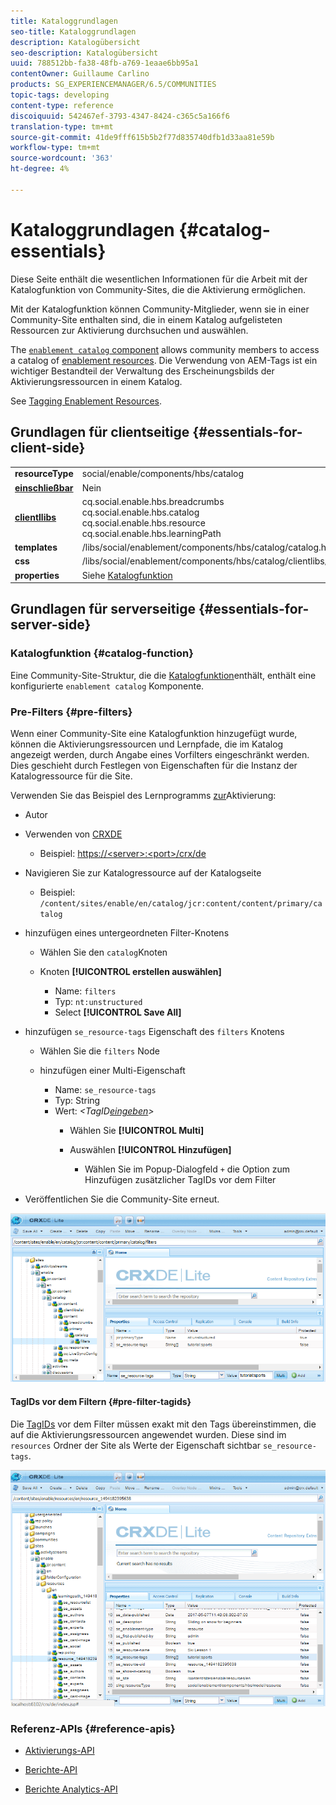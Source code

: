 ```yaml
---
title: Kataloggrundlagen
seo-title: Kataloggrundlagen
description: Katalogübersicht
seo-description: Katalogübersicht
uuid: 788512bb-fa38-48fb-a769-1eaae6bb95a1
contentOwner: Guillaume Carlino
products: SG_EXPERIENCEMANAGER/6.5/COMMUNITIES
topic-tags: developing
content-type: reference
discoiquuid: 542467ef-3793-4347-8424-c365c5a166f6
translation-type: tm+mt
source-git-commit: 41de9fff615b5b2f77d835740dfb1d33aa81e59b
workflow-type: tm+mt
source-wordcount: '363'
ht-degree: 4%

---
```



# Kataloggrundlagen {#catalog-essentials}

Diese Seite enthält die wesentlichen Informationen für die Arbeit mit der Katalogfunktion von Community-Sites, die die Aktivierung ermöglichen.

Mit der Katalogfunktion können Community-Mitglieder, wenn sie in einer Community-Site enthalten sind, die in einem Katalog aufgelisteten Ressourcen zur Aktivierung durchsuchen und auswählen.

The [ `enablement catalog` component](catalog.md) allows community members to access a catalog of [enablement resources](resources.md). Die Verwendung von AEM-Tags ist ein wichtiger Bestandteil der Verwaltung des Erscheinungsbilds der Aktivierungsressourcen in einem Katalog.

See [Tagging Enablement Resources](tag-resources.md).

## Grundlagen für clientseitige {#essentials-for-client-side}

<table>
 <tbody>
  <tr>
   <td> <strong>resourceType</strong></td>
   <td>social/enable/components/hbs/catalog</td>
  </tr>
  <tr>
   <td> <a href="scf.md#add-or-include-a-communities-component"><strong>einschließbar</strong></a></td>
   <td>Nein</td>
  </tr>
  <tr>
   <td> <a href="clientlibs.md"><strong>clientllibs</strong></a></td>
   <td>cq.social.enable.hbs.breadcrumbs<br /> cq.social.enable.hbs.catalog<br /> cq.social.enable.hbs.resource<br /> cq.social.enable.hbs.learningPath</td>
  </tr>
  <tr>
   <td> <strong>templates</strong></td>
   <td> /libs/social/enablement/components/hbs/catalog/catalog.hbs<br /> </td>
  </tr>
  <tr>
   <td> <strong>css</strong></td>
   <td> /libs/social/enablement/components/hbs/catalog/clientlibs/catalog.css</td>
  </tr>
  <tr>
   <td><strong> properties</strong></td>
   <td>Siehe <a href="catalog.md">Katalogfunktion</a></td>
  </tr>
 </tbody>
</table>

## Grundlagen für serverseitige {#essentials-for-server-side}

### Katalogfunktion {#catalog-function}

Eine Community-Site-Struktur, die die [Katalogfunktion](functions.md#catalog-function)enthält, enthält eine konfigurierte `enablement catalog` Komponente.

### Pre-Filters {#pre-filters}

Wenn einer Community-Site eine Katalogfunktion hinzugefügt wurde, können die Aktivierungsressourcen und Lernpfade, die im Katalog angezeigt werden, durch Angabe eines Vorfilters eingeschränkt werden. Dies geschieht durch Festlegen von Eigenschaften für die Instanz der Katalogressource für die Site.

Verwenden Sie das Beispiel des Lernprogramms [zur](getting-started-enablement.md)Aktivierung:

* Autor
* Verwenden von [CRXDE](../../help/sites-developing/developing-with-crxde-lite.md)

   * Beispiel: [https://&lt;server>:&lt;port>/crx/de](http://localhost:4502/crx/de)

* Navigieren Sie zur Katalogressource auf der Katalogseite

   * Beispiel: `/content/sites/enable/en/catalog/jcr:content/content/primary/catalog`

* hinzufügen eines untergeordneten Filter-Knotens

   * Wählen Sie den `catalog`Knoten
   * Knoten **[!UICONTROL erstellen auswählen]**

      * Name: `filters`
      * Typ: `nt:unstructured`
      * Select **[!UICONTROL Save All]**

* hinzufügen `se_resource-tags` Eigenschaft des `filters` Knotens

   * Wählen Sie die `filters` Node
   * hinzufügen einer Multi-Eigenschaft

      * Name: `se_resource-tags`
      * Typ: String
      * Wert: *&lt;TagID[eingeben](#pre-filter-tagids)>*
         * Wählen Sie **[!UICONTROL Multi]**
         * Auswählen **[!UICONTROL Hinzufügen]**

            * Wählen Sie im Popup-Dialogfeld `+` die Option zum Hinzufügen zusätzlicher TagIDs vor dem Filter

* Veröffentlichen Sie die Community-Site erneut.

![configure-catalog](assets/configure-catalog.png)

#### TagIDs vor dem Filtern {#pre-filter-tagids}

Die [TagIDs](../../help/sites-developing/framework.md#tagid) vor dem Filter müssen exakt mit den Tags übereinstimmen, die auf die Aktivierungsressourcen angewendet wurden. Diese sind im `resources` Ordner der Site als Werte der Eigenschaft sichtbar `se_resource-tags`.

![configure-Filters](assets/configure-catalog1.png)

### Referenz-APIs {#reference-apis}

* [Aktivierungs-API](https://helpx.adobe.com/experience-manager/6-5/sites/developing/using/reference-materials/javadoc/com/adobe/cq/social/enablement/client/api/package-summary.html)

* [Berichte-API](https://helpx.adobe.com/experience-manager/6-5/sites/developing/using/reference-materials/javadoc/com/adobe/cq/social/enablement/client/reporting/api/package-summary.html)

* [Berichte Analytics-API](https://helpx.adobe.com/experience-manager/6-5/sites/developing/using/reference-materials/javadoc/com/adobe/cq/social/enablement/client/reporting/analytics/api/package-summary.html)

